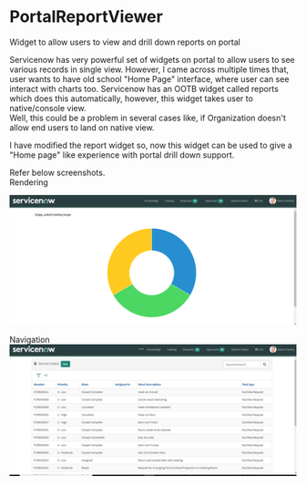 # PortalReportViewer
Widget to allow users to view and drill down reports on portal

Servicenow has very powerful set of widgets on portal to allow users to see various records in single view.
However, I came across multiple times that, user wants to have old school "Home Page" interface, where user can see interact with charts too.
Servicenow has an OOTB widget called reports which does this automatically, however, this widget takes user to native/console view.<br/>
Well, this could be a problem in several cases like, if Organization doesn't allow end users to land on native view.

I have modified the report widget so, now this widget can be used to give a "Home page" like experience with portal drill down support.

Refer below screenshots.<br/>
Rendering

![Report on Portal](https://github.com/rahulvpandey/PortalReportViewer/blob/master/portalReport1.png)

Navigation
![Navigation on Portal](https://github.com/rahulvpandey/PortalReportViewer/blob/master/portalReport2.png)

